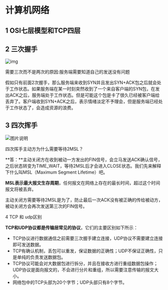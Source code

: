 # 计算机网络

## 1 OSI七层模型和TCP四层



## 2 三次握手

![img](https://uploadfiles.nowcoder.com/images/20191026/5459305_1572099172612_4A47A0DB6E60853DEDFCFDF08A5CA249)

需要三次而不是两次的原因:服务端需要知道自己的发送没有问题

假如只有前面2次握手，那么服务端来收到SYN并且发出SYN+ACK包之后就会处于工作状态。如果服务端在某一时刻突然收到了一个来自客户端的SYN包，在发出ACK之后，服务端处于工作状态。但是可能这个包是卡了很久已经被客户端给丢弃了。客户端收到SYN+ACK之后，表示情绪淡定不予理会，但是服务端已经处于工作状态了，会造成资源的浪费。

## 3 四次挥手

![图片说明](https://uploadfiles.nowcoder.com/images/20191026/5459305_1572099198711_FB5C81ED3A220004B71069645F112867)

四次挥手主动方为什么需要等待2MSL？

**答：**主动关闭方在收到被动一方发出的FIN信号，会立马发送ACK确认信号，之后状态转变为TIME_WAIT，等待2MSL后才会进入CLOSE状态。我们先来解释下什么叫MSL（Maximum Segment Lifetime）吧。

**MSL表示最大报文生存周期**，任何报文在网络上存在的最长时间，超过这个时间报文将被丢弃。

主动关闭方需要等待2MSL是为了，防止最后一次ACK没有被正确的传给被动方，被动关闭方会再次发送第三次的FIN信号。

4 TCP 和 udp区别

**TCP和UDP协议都是传输层常见的协议**，它们的主要区别如下所示：

- TCP协议进行数据通信之前需要三次握手建立连接，UDP协议不需要建立连接即可发送数据。
- TCP有确认机制，丢包可以重发，保证数据的正确性；UDP不保证正确性，只是单纯的负责发送数据包。
- TCP协议可能会对大数据包进行拆分，并且在接收方进行重组数据包操作；UDP协议是面向报文的，不会进行分片和重组，所以需要注意传输的报文大小。
- 网络包中的TCP头部为20个字节；UDP头部只有8个字节。